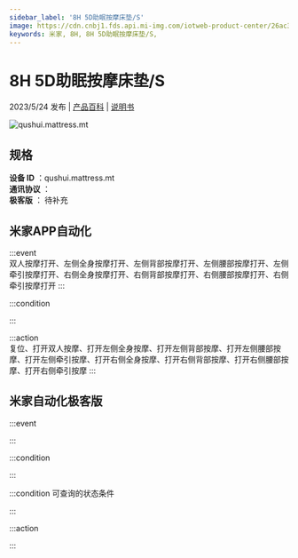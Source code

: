 ```yaml
---
sidebar_label: '8H 5D助眠按摩床垫/S'
image: https://cdn.cnbj1.fds.api.mi-img.com/iotweb-product-center/26ac3c3ef16fc0f598fe0368d2c3500d_1680225027241.png?GalaxyAccessKeyId=AKVGLQWBOVIRQ3XLEW&Expires=9223372036854775807&Signature=CggKftd7zYnNu6U4Plzm+5mWuyo=
keywords: 米家, 8H, 8H 5D助眠按摩床垫/S, 
---
```

# 8H 5D助眠按摩床垫/S

2023/5/24 发布 | [产品百科](https://home.mi.com/webapp/content/baike/product/index.html?model=qushui.mattress.mt/) | [说明书](https://home.mi.com/views/introduction.html?model=qushui.mattress.mt&region=cn)

![qushui.mattress.mt](https://cdn.cnbj1.fds.api.mi-img.com/iotweb-product-center/26ac3c3ef16fc0f598fe0368d2c3500d_1680225027241.png?GalaxyAccessKeyId=AKVGLQWBOVIRQ3XLEW&Expires=9223372036854775807&Signature=CggKftd7zYnNu6U4Plzm+5mWuyo=)

## 规格  
> 
**设备 ID** ：qushui.mattress.mt  
**通讯协议** ：  
**极客版**  ： 待补充 


## 米家APP自动化  

:::event  
双人按摩打开、左侧全身按摩打开、左侧背部按摩打开、左侧腰部按摩打开、左侧牵引按摩打开、右侧全身按摩打开、右侧背部按摩打开、右侧腰部按摩打开、右侧牵引按摩打开
:::

:::condition  

:::

:::action   
复位、打开双人按摩、打开左侧全身按摩、打开左侧背部按摩、打开左侧腰部按摩、打开左侧牵引按摩、打开右侧全身按摩、打开右侧背部按摩、打开右侧腰部按摩、打开右侧牵引按摩
:::

## 米家自动化极客版  

:::event  

:::

:::condition  

:::

:::condition 可查询的状态条件  

:::

:::action  

:::

        
